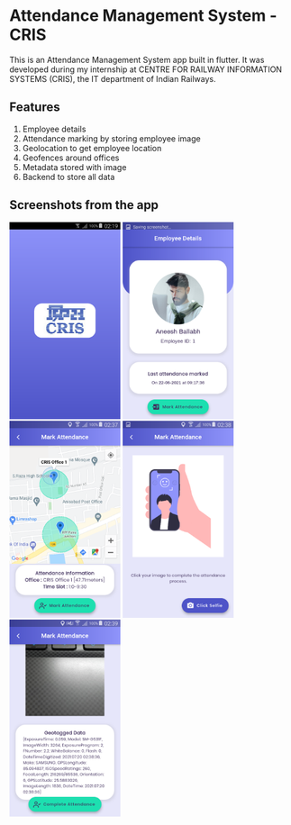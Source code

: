 # Attendance Management System - CRIS

This is an Attendance Management System app built in flutter. It was developed during my internship at CENTRE FOR RAILWAY INFORMATION SYSTEMS (CRIS), the IT department of Indian Railways.

## Features
1. Employee details
2. Attendance marking by storing employee image
3. Geolocation to get employee location
4. Geofences around offices
5. Metadata stored with image
6. Backend to store all data

## Screenshots from the app
<img src="screenshots/1splash.png" height="350">
<img src="screenshots/2home.png" height="350">
<img src="screenshots/3mapview.png" height="350">
<img src="screenshots/4img.png" height="350">
<img src="screenshots/5metadata.png" height="350">
